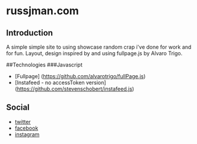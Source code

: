 # russjman.com

## Introduction
A simple simple site to using showcase random crap i've done for work and for fun. Layout, design inspired by and using fullpage.js by Alvaro Trigo.

##Technologies
###Javascript
- [Fullpage] (https://github.com/alvarotrigo/fullPage.js)
- [Instafeed - no accessToken version] (https://github.com/stevenschobert/instafeed.js)

## Social
- [twitter](http://twitter.com/desktopbohemian)
- [facebook](http://twitter.com/russjman)
- [instagram](http://instagram.com/russjman)
